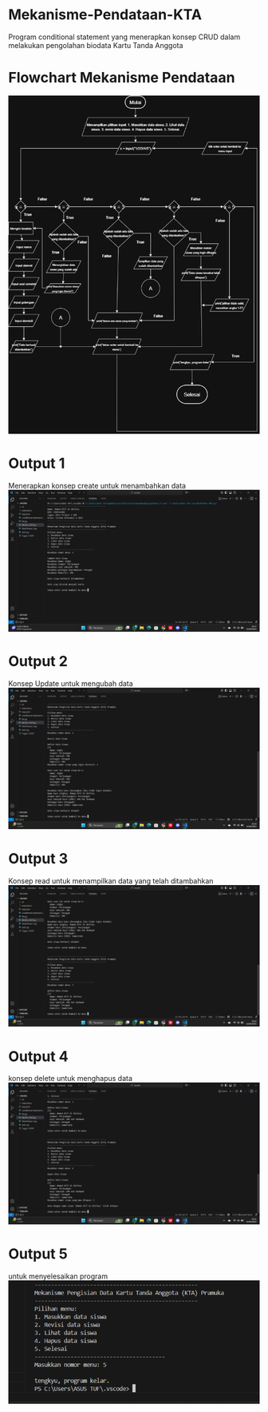 # Mekanisme-Pendataan-KTA

Program conditional statement yang menerapkan konsep CRUD dalam melakukan pengolahan biodata Kartu Tanda Anggota

# Flowchart Mekanisme Pendataan
![alt text](https://github.com/pipprualgy/Mekanisme-Pendataan-KTA/blob/main/Rapi%2C%20MinPro%201%20DDP.drawio.png?raw=true)

# Output 1
Menerapkan konsep create untuk menambahkan data
![alt text](https://github.com/pipprualgy/Mekanisme-Pendataan-KTA/blob/main/Output%201%20create.png?raw=true)

# Output 2
Konsep Update untuk mengubah data
![alt text](https://github.com/pipprualgy/Mekanisme-Pendataan-KTA/blob/main/Output%202%20update.png?raw=true)

# Output 3
Konsep read untuk menampilkan data yang telah ditambahkan
![alt text](https://github.com/pipprualgy/Mekanisme-Pendataan-KTA/blob/main/Output%203%20read.png?raw=true)

# Output 4
konsep delete untuk menghapus data
![alt text](https://github.com/pipprualgy/Mekanisme-Pendataan-KTA/blob/main/output%204%20delete.png?raw=true)

# Output 5
untuk menyelesaikan program
![alt text](https://github.com/pipprualgy/Mekanisme-Pendataan-KTA/blob/main/output%205%20menyelesaikan%20program.png?raw=true)
